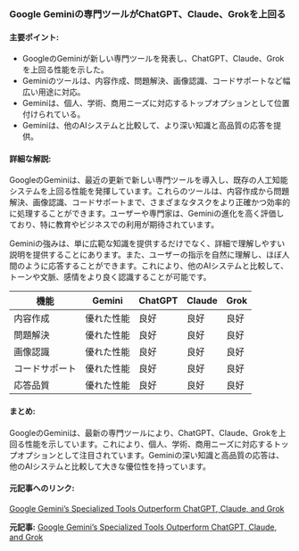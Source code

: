 ### Google Geminiの専門ツールがChatGPT、Claude、Grokを上回る

#### 主要ポイント:
- GoogleのGeminiが新しい専門ツールを発表し、ChatGPT、Claude、Grokを上回る性能を示した。
- Geminiのツールは、内容作成、問題解決、画像認識、コードサポートなど幅広い用途に対応。
- Geminiは、個人、学術、商用ニーズに対応するトップオプションとして位置付けられている。
- Geminiは、他のAIシステムと比較して、より深い知識と高品質の応答を提供。

#### 詳細な解説:
GoogleのGeminiは、最近の更新で新しい専門ツールを導入し、既存の人工知能システムを上回る性能を発揮しています。これらのツールは、内容作成から問題解決、画像認識、コードサポートまで、さまざまなタスクをより正確かつ効率的に処理することができます。ユーザーや専門家は、Geminiの進化を高く評価しており、特に教育やビジネスでの利用が期待されています。

Geminiの強みは、単に広範な知識を提供するだけでなく、詳細で理解しやすい説明を提供することにあります。また、ユーザーの指示を自然に理解し、ほぼ人間のように応答することができます。これにより、他のAIシステムと比較して、トーンや文脈、感情をより良く認識することが可能です。

| 機能 | Gemini | ChatGPT | Claude | Grok |
|------|--------|---------|--------|------|
| 内容作成 | 優れた性能 | 良好 | 良好 | 良好 |
| 問題解決 | 優れた性能 | 良好 | 良好 | 良好 |
| 画像認識 | 優れた性能 | 良好 | 良好 | 良好 |
| コードサポート | 優れた性能 | 良好 | 良好 | 良好 |
| 応答品質 | 優れた性能 | 良好 | 良好 | 良好 |

#### まとめ:
GoogleのGeminiは、最新の専門ツールにより、ChatGPT、Claude、Grokを上回る性能を示しています。これにより、個人、学術、商用ニーズに対応するトップオプションとして注目されています。Geminiの深い知識と高品質の応答は、他のAIシステムと比較して大きな優位性を持っています。

#### 元記事へのリンク:
[Google Gemini’s Specialized Tools Outperform ChatGPT, Claude, and Grok](リンク先URL)

**元記事:** [Google Gemini’s Specialized Tools Outperform ChatGPT, Claude, and Grok](https://thephilox.com/google-geminis-specialized-tools-outperform-chatgpt-claude-and-grok/)